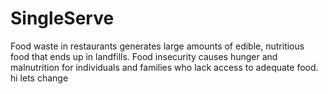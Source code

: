 # SingleServe
Food waste in restaurants generates large amounts of edible, nutritious food that ends up in landfills. Food insecurity causes hunger and malnutrition for individuals and families who lack access to adequate food.
hi lets change
